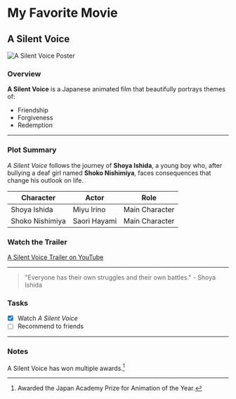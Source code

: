 # My Favorite Movie

## A Silent Voice

![A Silent Voice Poster]([https://upload.wikimedia.org/wikipedia/en/thumb/a/a4/A_Silent_Voice_Film_Poster.jpg/220px-A_Silent_Voice_Film_Poster.jpg](https://www.google.com/url?sa=i&url=https%3A%2F%2Fencrypted-tbn1.gstatic.com%2Fimages%3Fq%3Dtbn%3AANd9GcS0OwMbIC568ypKPmgxuoXAJ-sdwVKz2dmQ2dnko7GMjN5cS5Hp&psig=AOvVaw0nW918G5mKVAc3XypmrzW2&ust=1731641706822000&source=images&cd=vfe&opi=89978449&ved=0CBAQjRxqFwoTCOjIopjy2okDFQAAAAAdAAAAABAE))

### Overview
**A Silent Voice** is a Japanese animated film that beautifully portrays themes of:
- Friendship
- Forgiveness
- Redemption

---

### Plot Summary
*A Silent Voice* follows the journey of **Shoya Ishida**, a young boy who, after bullying a deaf girl named **Shoko Nishimiya**, faces consequences that change his outlook on life.

| Character       | Actor       | Role          |
|-----------------|-------------|---------------|
| Shoya Ishida    | Miyu Irino  | Main Character|
| Shoko Nishimiya | Saori Hayami| Main Character|

### Watch the Trailer
[A Silent Voice Trailer on YouTube](https://www.youtube.com/watch?v=3x3C4dekt6c)

---

> "Everyone has their own struggles and their own battles." - Shoya Ishida

### Tasks
- [x] Watch *A Silent Voice*
- [ ] Recommend to friends

---

### Notes
A Silent Voice has won multiple awards.[^1]

[^1]: Awarded the Japan Academy Prize for Animation of the Year.
